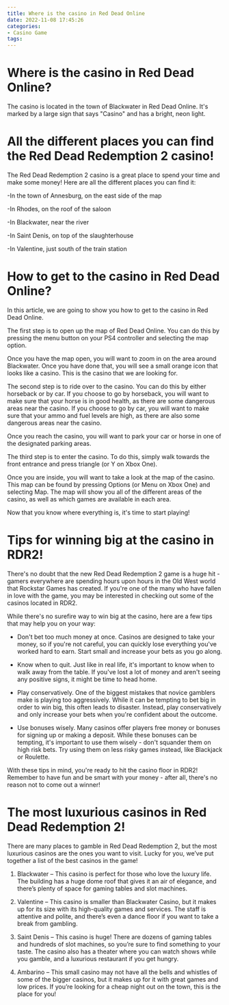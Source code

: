```yaml
---
title: Where is the casino in Red Dead Online
date: 2022-11-08 17:45:26
categories:
- Casino Game
tags:
---
```



#  Where is the casino in Red Dead Online?

The casino is located in the town of Blackwater in Red Dead Online. It's marked by a large sign that says "Casino" and has a bright, neon light.

#  All the different places you can find the Red Dead Redemption 2 casino!

The Red Dead Redemption 2 casino is a great place to spend your time and make some money! Here are all the different places you can find it:

-In the town of Annesburg, on the east side of the map

-In Rhodes, on the roof of the saloon

-In Blackwater, near the river

-In Saint Denis, on top of the slaughterhouse

-In Valentine, just south of the train station

#  How to get to the casino in Red Dead Online?

In this article, we are going to show you how to get to the casino in Red Dead Online.

The first step is to open up the map of Red Dead Online. You can do this by pressing the menu button on your PS4 controller and selecting the map option.

Once you have the map open, you will want to zoom in on the area around Blackwater. Once you have done that, you will see a small orange icon that looks like a casino. This is the casino that we are looking for.

The second step is to ride over to the casino. You can do this by either horseback or by car. If you choose to go by horseback, you will want to make sure that your horse is in good health, as there are some dangerous areas near the casino. If you choose to go by car, you will want to make sure that your ammo and fuel levels are high, as there are also some dangerous areas near the casino.

Once you reach the casino, you will want to park your car or horse in one of the designated parking areas.

The third step is to enter the casino. To do this, simply walk towards the front entrance and press triangle (or Y on Xbox One).

Once you are inside, you will want to take a look at the map of the casino. This map can be found by pressing Options (or Menu on Xbox One) and selecting Map. The map will show you all of the different areas of the casino, as well as which games are available in each area.

Now that you know where everything is, it's time to start playing!

#  Tips for winning big at the casino in RDR2!

There's no doubt that the new Red Dead Redemption 2 game is a huge hit - gamers everywhere are spending hours upon hours in the Old West world that Rockstar Games has created. If you're one of the many who have fallen in love with the game, you may be interested in checking out some of the casinos located in RDR2.

While there's no surefire way to win big at the casino, here are a few tips that may help you on your way:

- Don't bet too much money at once. Casinos are designed to take your money, so if you're not careful, you can quickly lose everything you've worked hard to earn. Start small and increase your bets as you go along.

- Know when to quit. Just like in real life, it's important to know when to walk away from the table. If you've lost a lot of money and aren't seeing any positive signs, it might be time to head home.

- Play conservatively. One of the biggest mistakes that novice gamblers make is playing too aggressively. While it can be tempting to bet big in order to win big, this often leads to disaster. Instead, play conservatively and only increase your bets when you're confident about the outcome.

- Use bonuses wisely. Many casinos offer players free money or bonuses for signing up or making a deposit. While these bonuses can be tempting, it's important to use them wisely - don't squander them on high risk bets. Try using them on less risky games instead, like Blackjack or Roulette.

With these tips in mind, you're ready to hit the casino floor in RDR2! Remember to have fun and be smart with your money - after all, there's no reason not to come out a winner!

#  The most luxurious casinos in Red Dead Redemption 2!

There are many places to gamble in Red Dead Redemption 2, but the most luxurious casinos are the ones you want to visit. Lucky for you, we’ve put together a list of the best casinos in the game!

1. Blackwater – This casino is perfect for those who love the luxury life. The building has a huge dome roof that gives it an air of elegance, and there’s plenty of space for gaming tables and slot machines.

2. Valentine – This casino is smaller than Blackwater Casino, but it makes up for its size with its high-quality games and services. The staff is attentive and polite, and there’s even a dance floor if you want to take a break from gambling.

3. Saint Denis – This casino is huge! There are dozens of gaming tables and hundreds of slot machines, so you’re sure to find something to your taste. The casino also has a theater where you can watch shows while you gamble, and a luxurious restaurant if you get hungry.

4. Ambarino – This small casino may not have all the bells and whistles of some of the bigger casinos, but it makes up for it with great games and low prices. If you’re looking for a cheap night out on the town, this is the place for you!